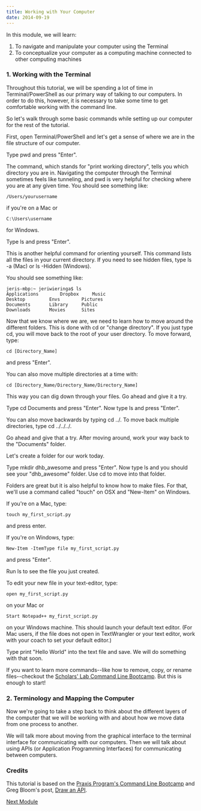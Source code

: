 ```yaml
---
title: Working with Your Computer
date: 2014-09-19
---
```


In this module, we will learn:

1. To navigate and manipulate your computer using the Terminal 
2. To conceptualize your computer as a computing machine connected to other computing machines

### 1. Working with the Terminal

Throughout this tutorial, we will be spending a lot of time in Terminal/PowerShell as our primary way of talking to our computers. In order to do this, however, it is necessary to take some time to get comfortable working with the command line.

So let's walk through some basic commands while setting up our computer for the rest of the tutorial.

First, open Terminal/PowerShell and let's get a sense of where we are in the file structure of our computer. 

Type <span class="command">pwd</span> and press "Enter". 

The command, which stands for "print working directory", tells you which directory you are in. Navigating the computer through the Terminal sometimes feels like tunneling, and <span class='command'>pwd</span> is very helpful for checking where you are at any given time. You should see something like:

	/Users/yourusername

if you're on a Mac or

	C:\Users\username

for Windows.

Type <span class="command">ls</span> and press "Enter". 

This is another helpful command for orienting yourself. This command lists all the files in your current directory. If you need to see hidden files, type <span class="command">ls -a</span> (Mac) or <span class="command">ls -Hidden</span> (Windows). 

You should see something like:

	jeris-mbp:~ jeriwieringa$ ls
	Applications		Dropbox		Music
	Desktop			Envs		Pictures
	Documents		Library		Public
	Downloads		Movies		Sites		

Now that we know where we are, we need to learn how to move around the different folders. This is done with <span class='command'>cd</span> or "change directory". If you just type <span class='command'>cd</span>, you will move back to the root of your user directory. To move forward, type:

	cd [Directory_Name]

and press "Enter". 

You can also move multiple directories at a time with:

	cd [Directory_Name/Directory_Name/Directory_Name]

This way you can dig down through your files. Go ahead and give it a try.

Type <span class="command">cd Documents</span> and press "Enter". Now type <span class="command">ls</span> and press "Enter".

You can also move backwards by typing <span class="command">cd ../</span>. To move back multiple directories, type <span class="command">cd ../../../</span>. 

Go ahead and give that a try. After moving around, work your way back to the "Documents" folder. 

Let's create a folder for our work today. 

Type <span class="command">mkdir dhb_awesome</span> and press "Enter". Now type <span class="command">ls</span> and you should see your "dhb_awesome" folder. Use <span class='command'>cd</span> to move into that folder.

Folders are great but it is also helpful to know how to make files. For that, we'll use a command called "touch" on OSX and "New-Item" on Windows.

If you're on a Mac, type:
	
	touch my_first_script.py

and press enter. 

If you're on Windows, type:

	New-Item -ItemType file my_first_script.py

and press "Enter". 

Run <span class="command">ls</span> to see the file you just created. 

To edit your new file in your text-editor, type: 
	
	open my_first_script.py

on your Mac or

	Start Notepad++ my_first_script.py

on your Windows machine. This should launch your default text editor. (For Mac users, if the file does not open in TextWrangler or your text editor, work with your coach to set your default editor.) 

Type <span class="command">print "Hello World"</span> into the text file and save. We will do something with that soon.

If you want to learn more commands--like how to remove, copy, or rename files--checkout the [Scholars' Lab Command Line Bootcamp](http://praxis.scholarslab.org/scratchpad/bash/). But this is enough to start!


### 2. Terminology and Mapping the Computer

Now we're going to take a step back to think about the different layers of the computer that we will be working with and about how we move data from one process to another. 

We will talk more about moving from the graphical interface to the terminal interface for communicating with our computers. Then we will talk about using APIs (or Application Programming Interfaces) for communicating between computers.


### Credits
This tutorial is based on the [Praxis Program's Command Line Bootcamp](http://praxis.scholarslab.org/scratchpad/bash/) and Greg Bloom's post, <a href="http://sunlightfoundation.com/blog/2014/06/20/opengov-voices-draw-an-api-an-interpretation-of-open-data-by-tcampers/">Draw an API</a>.

<span class="right">[Next Module](module02.html)</span>